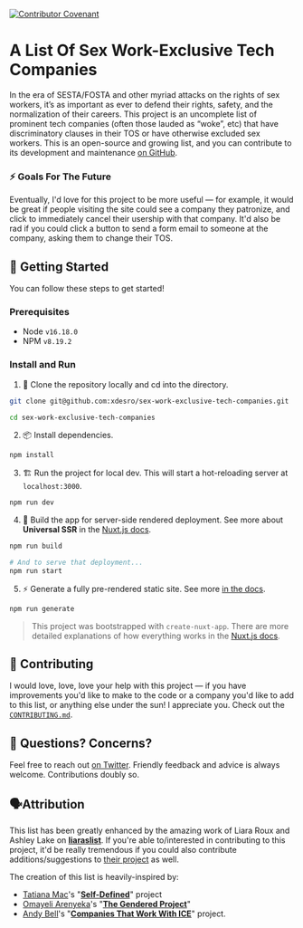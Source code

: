[![Contributor Covenant](https://img.shields.io/badge/Contributor%20Covenant-v1.4%20adopted-ff69b4.svg)](code-of-conduct.md)

# A List Of Sex Work-Exclusive Tech Companies

In the era of SESTA/FOSTA and other myriad attacks on the rights of sex workers, it’s as important as ever to defend their rights, safety, and the normalization of their careers. This project is an uncomplete list of prominent tech companies (often those lauded as “woke”, etc) that have discriminatory clauses in their TOS or have otherwise excluded sex workers. This is an open-source and growing list, and you can contribute to its development and maintenance [on GitHub](https://github.com/xdesro/sex-work-exclusive-tech-companies/).

### ⚡️ Goals For The Future

Eventually, I'd love for this project to be more useful — for example, it would be great if people visiting the site could see a company they patronize, and click to immediately cancel their usership with that company. It'd also be rad if you could click a button to send a form email to someone at the company, asking them to change their TOS.

## 🎉 Getting Started

You can follow these steps to get started!

### Prerequisites

- Node `v16.18.0`
- NPM `v8.19.2`

### Install and Run

1. 👯‍ Clone the repository locally and cd into the directory.

```bash
git clone git@github.com:xdesro/sex-work-exclusive-tech-companies.git

cd sex-work-exclusive-tech-companies
```

2. 📦 Install dependencies.

```bash
npm install
```

3. 🏗 Run the project for local dev. This will start a hot-reloading server at `localhost:3000`.

```bash
npm run dev
```

4. 🌌 Build the app for server-side rendered deployment. See more about **Universal SSR** in the [Nuxt.js docs](https://nuxtjs.org/guide#server-rendered-universal-ssr-).

```bash
npm run build

# And to serve that deployment...
npm run start
```

5. ⚡️ Generate a fully pre-rendered static site. See more [in the docs](https://nuxtjs.org/guide#static-generated-pre-rendering-).

```bash
npm run generate
```

> This project was bootstrapped with `create-nuxt-app`. There are more detailed explanations of how everything works in the [Nuxt.js docs](https://nuxtjs.org).

## 📄 Contributing

I would love, love, love your help with this project — if you have improvements you'd like to make to the code or a company you'd like to add to this list, or anything else under the sun! I appreciate you. Check out the [`CONTRIBUTING.md`](/CONTRIBUTING.md).

## 💁‍ Questions? Concerns?

Feel free to reach out [on Twitter](https://twitter.com/xdesro). Friendly feedback and advice is always welcome. Contributions doubly so.

## 🗣Attribution

This list has been greatly enhanced by the amazing work of Liara Roux and Ashley Lake on **[liaraslist](https://liaraslist.org)**. If you're able to/interested in contributing to this project, it'd be really tremendous if you could also contribute additions/suggestions to [their project](https://docs.google.com/document/d/1c1nqawo1QuiVlpA3bhS8xyDxzDDlRq6BoogAoc91OmU/edit#heading=h.encz0u5b6uom) as well.

The creation of this list is heavily-inspired by:

- [Tatiana Mac](https://tatianamac.com/)'s "**[Self-Defined](https://github.com/tatianamac/selfdefined)**" project
- [Omayeli Arenyeka](https://www.omayeli.com)'s "**[The Gendered Project](https://github.com/gendered/gendered)**"
- [Andy Bell](https://hankchizljaw.com)'s "**[Companies That Work With ICE](https://github.com/hankchizljaw/companies-that-work-with-ice)**" project.
